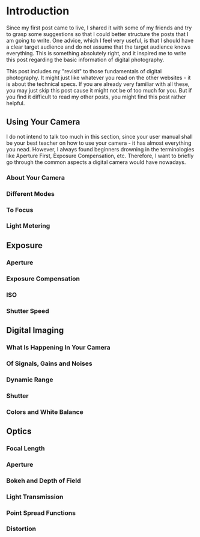 # Introduction

Since my first post came to live, I shared it with some of my friends and try to grasp some suggestions so that I could better structure the posts that I am going to write. One advice, which I feel very useful, is that I should have a clear target audience and do not assume that the target audience knows everything. This is something absolutely right, and it inspired me to write this post regarding the basic information of digital photography.

This post includes my "revisit" to those fundamentals of digital photography. It might just like whatever you read on the other websites - it is about the technical specs. If you are already very familiar with all these, you may just skip this post cause it might not be of too much for you. But if you find it difficult to read my other posts, you might find this post rather helpful.

## Using Your Camera

I do not intend to talk too much in this section, since your user manual shall be your best teacher on how to use your camera - it has almost everything you nead. However, I always found beginners drowning in the terminologies like Aperture First, Exposure Compensation, etc. Therefore, I want to briefly go through the common aspects a digital camera would have nowadays.

### About Your Camera


### Different Modes


### To Focus


### Light Metering


## Exposure


### Aperture


### Exposure Compensation


### ISO


### Shutter Speed


## Digital Imaging


### What Is Happening In Your Camera


### Of Signals, Gains and Noises


### Dynamic Range


### Shutter


### Colors and White Balance


## Optics


### Focal Length


### Aperture


### Bokeh and Depth of Field


### Light Transmission


### Point Spread Functions


### Distortion

